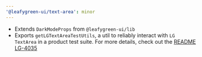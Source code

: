 ```yaml
---
'@leafygreen-ui/text-area': minor
---
```


- Extends `DarkModeProps` from `@leafygreen-ui/lib`
- Exports `getLGTextAreaTestUtils`, a util to reliably interact with `LG TextArea` in a product test suite. For more details, check out the [README](https://github.com/mongodb/leafygreen-ui/tree/main/packages/text-area#test-harnesses) [LG-4035](https://jira.mongodb.org/browse/LG-4035)
